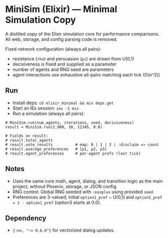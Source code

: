 # MiniSim (Elixir) — Minimal Simulation Copy

A distilled copy of the Elixir simulation core for performance comparisons. All web, storage, and config parsing code is removed.

Fixed network configuration (always all pairs):
- resistance (`rho`) and persuasion (`pi`) are drawn from U(0,1)
- decisiveness is fixed and supplied as a parameter
- number of agents and RNG seed are parameters
- agent interactions use exhaustive all-pairs matching each tick (O(n^2))

## Run

- Install deps: `cd elixir_minimal && mix deps.get`
- Start an IEx session: `iex -S mix`
- Run a simulation (always all pairs):

```
# MiniSim.run(num_agents, iterations, seed, decisiveness)
result = MiniSim.run(2_000, 10, 12345, 0.0)

# Fields on result:
# result.total_agents
# result.vote_results          # map: 0 | 1 | 2 | :disclaim => count
# result.average_preferences   # [p1, p2, p3]
# result.agent_preferences     # per-agent prefs (last tick)
```

## Notes
- Uses the same core math, agent, dialog, and transition logic as the main project, without Phoenix, storage, or JSON config.
- RNG control: Global RNG seeded with `:exsplus` using provided `seed`.
- Preferences are 3-valued; initial `option1_pref` ~ U(0,1) and `option2_pref = 1 - option1_pref` (option3 starts at 0.0).

## Dependency
- `{:nx, "~> 0.6.0"}` for vectorized dialog updates.
